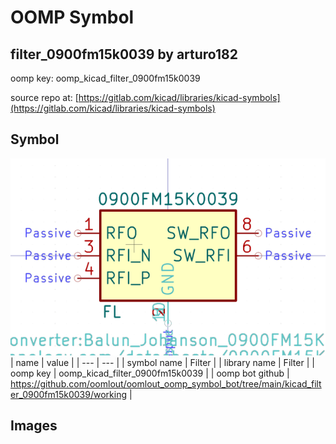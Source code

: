 # OOMP Symbol  
## filter_0900fm15k0039  by arturo182  
  
oomp key: oomp_kicad_filter_0900fm15k0039  
  
source repo at: [https://gitlab.com/kicad/libraries/kicad-symbols](https://gitlab.com/kicad/libraries/kicad-symbols)  
## Symbol  
  
[![working.png](working_600.png)](working.png)  
| name | value | 
| --- | --- | 
| symbol name | Filter | 
| library name | Filter | 
| oomp key | oomp_kicad_filter_0900fm15k0039 | 
| oomp bot github | https://github.com/oomlout/oomlout_oomp_symbol_bot/tree/main/kicad_filter_0900fm15k0039/working | 
## Images  
